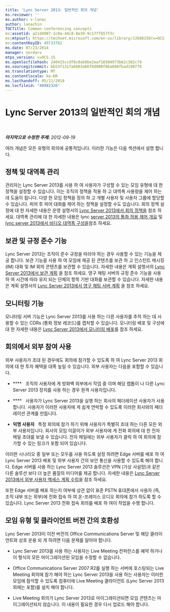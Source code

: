 ```yaml
---
title: 'Lync Server 2013: 일반적인 회의 개념'
ms.reviewer: ''
ms.author: v-lanac
author: lanachin
TOCTitle: Common conferencing concepts
ms:assetid: a21d4987-1c0a-44c8-8a39-9c17ffb57f3c
ms:mtpsurl: https://technet.microsoft.com/en-us/library/JJ688158(v=OCS.15)
ms:contentKeyID: 49733762
ms.date: 07/23/2014
manager: serdars
mtps_version: v=OCS.15
ms.openlocfilehash: 240415ccdf8c0ab9be2eaf10304973b62c302c79
ms.sourcegitcommit: bb53f131fabb03a66f0d000f8ba668fbad190778
ms.translationtype: MT
ms.contentlocale: ko-KR
ms.lasthandoff: 05/11/2019
ms.locfileid: "40982326"
---
```

<div data-xmlns="http://www.w3.org/1999/xhtml">

<div class="topic" data-xmlns="http://www.w3.org/1999/xhtml" data-msxsl="urn:schemas-microsoft-com:xslt" data-cs="http://msdn.microsoft.com/en-us/">

<div data-asp="http://msdn2.microsoft.com/asp">

# <a name="common-conferencing-concepts-in-lync-server-2013"></a>Lync Server 2013의 일반적인 회의 개념

</div>

<div id="mainSection">

<div id="mainBody">

<span> </span>

_**마지막으로 수정한 주제:** 2012-09-19_

여러 개념은 모든 유형의 회의에 공통적입니다. 이러한 기능은 다음 섹션에서 설명 합니다.

<div>

## <a name="policies-and-bandwidth-management"></a>정책 및 대역폭 관리

관리자는 Lync Server 2013를 사용 하 여 사용자가 구성할 수 있는 모임 유형에 대 한 정책을 설정할 수 있습니다. 이는 조직의 정책을 적용 하 고 대역폭 사용량을 제어 하는 데 도움이 됩니다. 다양 한 모임 정책을 정의 하 고 개별 사용자 및 사용자 그룹에 할당할 수 있습니다. 피어 투 피어 대화를 제어 하는 정책을 설정할 수도 있습니다. 회의 정책 설정에 대 한 자세한 내용은 운영 설명서의 [Lync Server 2013에서 회의 정책을](lync-server-2013-conferencing-policies.md) 참조 하세요. 대역폭 관리에 대 한 자세한 내용은 lync [server 2013의 통화 허용 제어 개요](lync-server-2013-overview-of-call-admission-control.md) 및 [lync server 2013에서 비디오 대역폭 구성을](lync-server-2013-configuring-video-bandwidth.md)참조 하세요.

</div>

<div>

## <a name="archiving-and-compliance-features"></a>보관 및 규정 준수 기능

Lync Server 2013는 조직이 준수 규정을 따라야 하는 경우 사용할 수 있는 기능을 제공 합니다. 보관 기능을 사용 하 여 모임에 제공 된 콘텐츠를 보관 하 고 인스턴트 메시징 (IM) 대화 및 IM 회의 콘텐츠를 보관할 수 있습니다. 자세한 내용은 계획 설명서의 [Lync Server 2013에서 보관 계획](lync-server-2013-planning-for-archiving.md) 을 참조 하세요. 영구 채팅 서버의 규정 준수 기능을 사용 하 여 시간에 따라 유지 되는 단체의 항목 기반 대화를 보관할 수 있습니다. 자세한 내용은 계획 설명서의 [Lync Server 2013에서 영구 채팅 서버 계획](lync-server-2013-planning-for-persistent-chat-server.md) 을 참조 하세요.

</div>

<div>

## <a name="monitoring-feature"></a>모니터링 기능

모니터링 서버 기능은 Lync Server 2013를 사용 하는 다른 사용자를 추적 하는 데 사용할 수 있는 CDRs (통화 정보 레코드)를 캡처할 수 있습니다. 모니터링 배포 및 구성에 대 한 자세한 내용은 [Lync Server 2013에서 모니터링 배포](lync-server-2013-deploying-monitoring.md)를 참조 하세요.

</div>

<div>

## <a name="enabling-external-participation-in-conferences"></a>회의에서 외부 참여 사용

외부 사용자가 초대 된 경우에도 회의에 참가할 수 있도록 하 여 Lync Server 2013 회의에 대 한 투자 혜택을 대폭 높일 수 있습니다. 외부 사용자는 다음을 포함할 수 있습니다.

  - ****   조직의 사용자에 게 방화벽 외부에서 작업 중 이며 해당 랩톱이 나 다른 Lync Server 2013 장치를 사용 하는 경우 원격 사용자입니다.

  - ****   사용자가 Lync Server 2013을 실행 하는 회사의 페더레이션 사용자가 사용 합니다. 사용자가 이러한 사용자에 게 쉽게 연락할 수 있도록 이러한 회사와의 페더레이션 관계를 만듭니다.

  - **익명 사용자**   특정 회의에 참가 하기 위해 사용자가 특별히 초대 하는 다른 모든 외부 사용자입니다. 회사의 모임 이끌이가 외부 사용자에 게 전화 회의에 대 한 전자 메일 초대를 보낼 수 있습니다. 전자 메일에는 외부 사용자가 클릭 하 여 회의에 참가할 수 있는 링크가 포함 되어 있습니다.

이러한 시나리오 중 일부 또는 모두를 사용 하도록 설정 하려면 Edge 서버를 배포 하 여 Lync Server 2013 배포 및 외부 사용자 간의 보안 통신을 사용할 수 있도록 해야 합니다. Edge 서버를 사용 하는 Lync Server 2013 솔루션은 VPN (가상 사설망)과 같은 다른 솔루션 보다 더 높은 품질의 미디어를 제공 합니다. 자세한 내용은 [Lync Server 2013에서 외부 사용자 액세스 계획 수립](lync-server-2013-planning-for-external-user-access.md)을 참조 하세요.

또한 Edge 서버를 배포 하는지 여부에 상관 없이 표준 PSTN 휴대폰에서 사용자 (즉, 조직 내부 또는 외부)에 전화 접속 하 여 온-프레미스 오디오 회의에 참가 하도록 할 수 있습니다. Lync Server 2013 전화 접속 회의를 배포 하 여이 작업을 수행 합니다.

</div>

<div>

## <a name="compatibility-among-meeting-types-and-client-versions"></a>모임 유형 및 클라이언트 버전 간의 호환성

Lync Server 2013이 이전 버전의 Office Communications Server 및 해당 클라이언트와 상호 운용 되 게 하려면 다음 문제를 알아야 합니다.

  - Lync Server 2013를 사용 하는 사용자는 Live Meeting 컨퍼런스를 예약 하거나이 형식의 모든 마이그레이션된 모임을 수정할 수 없습니다.

  - Office Communications Server 2007 R2를 실행 하는 서버에 호스팅되는 Live Meeting 회의에 참가 해야 하는 Lync Server 2013을 사용 하는 사용자는 이러한 모임에 참석할 수 있도록 컴퓨터에 Live Meeting 클라이언트 (Lync Server 2013 외에는 포함)를 설치 해야 합니다.

  - Live Meeting 회의가 Lync Server 2013로 마이그레이션되면 모임 콘텐츠는 마이그레이션되지 않습니다. 이 내용이 필요한 경우 다시 업로드 해야 합니다.

</div>

</div>

<span> </span>

</div>

</div>

</div>

